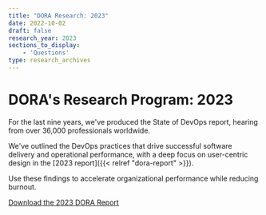 ```yaml
---
title: "DORA Research: 2023"
date: 2022-10-02
draft: false
research_year: 2023
sections_to_display:
    - 'Questions'
type: research_archives
---
```


# DORA's Research Program: 2023

For the last nine years, we've produced the State of DevOps report, hearing from over 36,000 professionals worldwide.

We've outlined the DevOps practices that drive successful software delivery and operational performance, with a deep focus on user-centric design in the [2023 report]({{< relref "dora-report" >}}).

Use these findings to accelerate organizational performance while reducing burnout.

<a href='{{< relref "dora-report" >}}' class="button secondary">Download the 2023 DORA Report</a>
